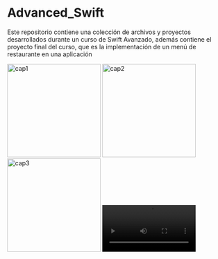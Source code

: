 # Advanced_Swift

Este repositorio contiene una colección de archivos y proyectos desarrollados durante un curso de Swift Avanzado, además contiene el proyecto final del curso, que es la implementación de un menú de restaurante en una aplicación

<img width="215" alt="cap1" src="https://github.com/juanmanuel109/Advanced_Swift/assets/162065582/90f30e39-f6ca-4dc8-8c11-33bffbb6626a">
<img width="215" alt="cap2" src="https://github.com/juanmanuel109/Advanced_Swift/assets/162065582/2a2cacaf-9f9e-4c4e-bfce-c0362c1ae45a">
<img width="215" alt="cap3" src="https://github.com/juanmanuel109/Advanced_Swift/assets/162065582/bb03a1a2-5aa8-4ab9-bd74-78314bfe9c66">

<video width="215" controls>
  <source src="https://github.com/juanmanuel109/Advanced_Swift/assets/162065582/247a608c-44c2-4cbf-b88a-212964cce20c" type="video/mp4">
  Tu navegador no soporta la etiqueta de video.
</video>

